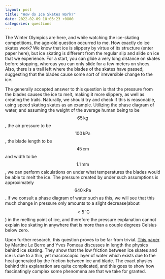 ```yaml
---
layout: post
title: "How do Ice Skates Work?"
date: 2022-02-09 18:03:23 +0800
categories: questions
---
```


The Winter Olympics are here, and while watching the ice-skating competitions, the age-old question occurred to me. How exactly do ice skates work? We know that ice is slippery by virtue of its structure (enter paper here), but ice skating is different from the regular slip and slide on ice that we experience. For a start, you can glide a very long distance on skates before stopping, whereas you can only slide for a few meters on shoes. Also, there is a trail left where the blades of the skates have passed, suggesting that the blades cause some sort of irreversible change to the ice. 


The generally accepted answer to this question is that the pressure from the blades causes the ice to melt, making it more slippery, as well as creating the trails. Naturally, we should try and check if this is reasonable, using speed skating skates as an example. Utilizing the phase diagram of water, and assuming the weight of the average human being to be $$ 65 \,\mathrm{kg} $$, the air pressure to be $$ 100 \,\mathrm{kPa} $$, the blade length to be $$ 45 \,\mathrm{cm} $$ and width to be $$ 1.1 \,\mathrm{mm} $$, we can perform calculations on under what temperatures the blades would be able to melt the ice. The pressure created by under such assumptions is approximately $$ 640 \,\mathrm{kPa} $$. If we consult a phase diagram of water such as this, we will see that this much change in pressure only amounts to a slight decrease(about $$ <5^\circ \mathrm{C} $$) in the melting point of ice, and therefore the pressure explanation cannot explain ice skating in anywhere that is more than a couple degrees Celsius below zero.



Upon further research, this question proves to be far from trivial. [This paper](https://www.sciencedirect.com/science/article/pii/S0020746215000335) by Martine Le Berre and Yves Pomeau discusses in length the physics behind ice skating. They show that the low friction between ice skates and ice is due to a thin, yet macroscopic layer of water which exists due to the heat generated by the friction between ice and blade. The exact physics behind this explanation are quite complicated, and this goes to show how fascinatingly complex some phenomena are that we take for granted.